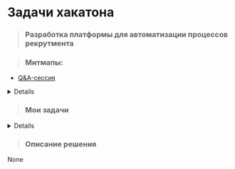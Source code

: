 # Задачи хакатона
> ### Разработка платформы для автоматизации процессов рекрутмента

> ### Митмапы:
- [Q&A-сессия](https://disk.yandex.ru/d/L3rcCHdttKZbHw)

<details>
Командам необходимо автоматизировать полный цикл подбора кандидата на вакансию с момента заявки до выхода нового сотрудника 
</details> 

> ### Мои задачи
<details>
None
</details>

> ### Описание решения
None



